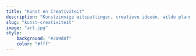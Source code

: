 ```yaml
---
title: "Kunst en Creativiteit"
description: "Kunstzinnige uitspattingen, creatieve ideeën, wilde plannen en vrolijke feestjes. Zonder kunst en creativiteit wordt het leven wel heel saai!"
slug: "kunst-creativiteit"
image: "art.jpg"
style:
    background: "#2a9d8f"
    color: "#fff"
---
```

